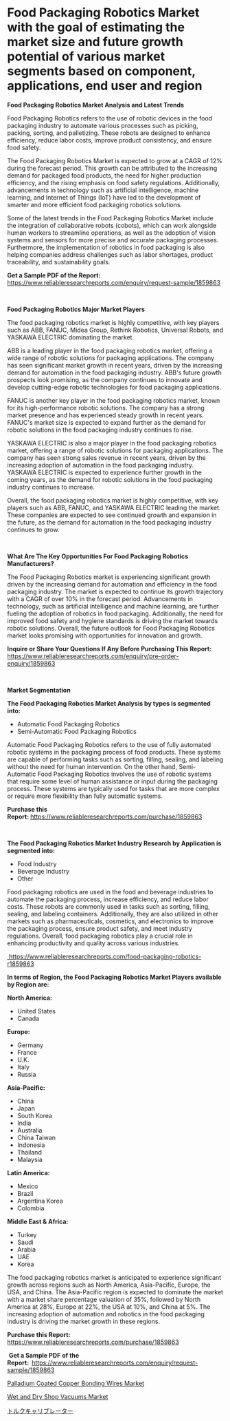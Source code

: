<p><h1>Food Packaging Robotics Market with the goal of estimating the market size and future growth potential of various market segments based on component, applications, end user and region</h1></p><p><strong>Food Packaging Robotics Market Analysis and Latest Trends</strong></p>
<p><p>Food Packaging Robotics refers to the use of robotic devices in the food packaging industry to automate various processes such as picking, packing, sorting, and palletizing. These robots are designed to enhance efficiency, reduce labor costs, improve product consistency, and ensure food safety.</p><p>The Food Packaging Robotics Market is expected to grow at a CAGR of 12% during the forecast period. This growth can be attributed to the increasing demand for packaged food products, the need for higher production efficiency, and the rising emphasis on food safety regulations. Additionally, advancements in technology such as artificial intelligence, machine learning, and Internet of Things (IoT) have led to the development of smarter and more efficient food packaging robotics solutions.</p><p>Some of the latest trends in the Food Packaging Robotics Market include the integration of collaborative robots (cobots), which can work alongside human workers to streamline operations, as well as the adoption of vision systems and sensors for more precise and accurate packaging processes. Furthermore, the implementation of robotics in food packaging is also helping companies address challenges such as labor shortages, product traceability, and sustainability goals.</p></p>
<p><strong>Get a Sample PDF of the Report:&nbsp;</strong> <a href="https://www.reliableresearchreports.com/enquiry/request-sample/1859863">https://www.reliableresearchreports.com/enquiry/request-sample/1859863</a></p>
<p>&nbsp;</p>
<p><strong>Food Packaging Robotics Major Market Players</strong></p>
<p><p>The food packaging robotics market is highly competitive, with key players such as ABB, FANUC, Midea Group, Rethink Robotics, Universal Robots, and YASKAWA ELECTRIC dominating the market.</p><p>ABB is a leading player in the food packaging robotics market, offering a wide range of robotic solutions for packaging applications. The company has seen significant market growth in recent years, driven by the increasing demand for automation in the food packaging industry. ABB's future growth prospects look promising, as the company continues to innovate and develop cutting-edge robotic technologies for food packaging applications.</p><p>FANUC is another key player in the food packaging robotics market, known for its high-performance robotic solutions. The company has a strong market presence and has experienced steady growth in recent years. FANUC's market size is expected to expand further as the demand for robotic solutions in the food packaging industry continues to rise.</p><p>YASKAWA ELECTRIC is also a major player in the food packaging robotics market, offering a range of robotic solutions for packaging applications. The company has seen strong sales revenue in recent years, driven by the increasing adoption of automation in the food packaging industry. YASKAWA ELECTRIC is expected to experience further growth in the coming years, as the demand for robotic solutions in the food packaging industry continues to increase.</p><p>Overall, the food packaging robotics market is highly competitive, with key players such as ABB, FANUC, and YASKAWA ELECTRIC leading the market. These companies are expected to see continued growth and expansion in the future, as the demand for automation in the food packaging industry continues to grow.</p></p>
<p>&nbsp;</p>
<p><strong>What Are The Key Opportunities For Food Packaging Robotics Manufacturers?</strong></p>
<p><p>The Food Packaging Robotics market is experiencing significant growth driven by the increasing demand for automation and efficiency in the food packaging industry. The market is expected to continue its growth trajectory with a CAGR of over 10% in the forecast period. Advancements in technology, such as artificial intelligence and machine learning, are further fueling the adoption of robotics in food packaging. Additionally, the need for improved food safety and hygiene standards is driving the market towards robotic solutions. Overall, the future outlook for Food Packaging Robotics market looks promising with opportunities for innovation and growth.</p></p>
<p><strong>Inquire or Share Your Questions If Any Before Purchasing This Report:</strong> <a href="https://www.reliableresearchreports.com/enquiry/pre-order-enquiry/1859863">https://www.reliableresearchreports.com/enquiry/pre-order-enquiry/1859863</a></p>
<p>&nbsp;</p>
<p><strong>Market Segmentation</strong></p>
<p><strong>The Food Packaging Robotics Market Analysis by types is segmented into:</strong></p>
<p><ul><li>Automatic Food Packaging Robotics</li><li>Semi-Automatic Food Packaging Robotics</li></ul></p>
<p><p>Automatic Food Packaging Robotics refers to the use of fully automated robotic systems in the packaging process of food products. These systems are capable of performing tasks such as sorting, filling, sealing, and labeling without the need for human intervention. On the other hand, Semi-Automatic Food Packaging Robotics involves the use of robotic systems that require some level of human assistance or input during the packaging process. These systems are typically used for tasks that are more complex or require more flexibility than fully automatic systems.</p></p>
<p><strong>Purchase this Report:&nbsp;</strong><a href="https://www.reliableresearchreports.com/purchase/1859863">https://www.reliableresearchreports.com/purchase/1859863</a></p>
<p>&nbsp;</p>
<p><strong>The Food Packaging Robotics Market Industry Research by Application is segmented into:</strong></p>
<p><ul><li>Food Industry</li><li>Beverage Industry</li><li>Other</li></ul></p>
<p><p>Food packaging robotics are used in the food and beverage industries to automate the packaging process, increase efficiency, and reduce labor costs. These robots are commonly used in tasks such as sorting, filling, sealing, and labeling containers. Additionally, they are also utilized in other markets such as pharmaceuticals, cosmetics, and electronics to improve the packaging process, ensure product safety, and meet industry regulations. Overall, food packaging robotics play a crucial role in enhancing productivity and quality across various industries.</p></p>
<p><a href="https://www.reliableresearchreports.com/food-packaging-robotics-r1859863">&nbsp;https://www.reliableresearchreports.com/food-packaging-robotics-r1859863</a></p>
<p><strong>In terms of Region, the Food Packaging Robotics Market Players available by Region are:</strong></p>
<p>
    <p> <strong> North America: </strong>
        <ul>
            <li>United States</li>
            <li>Canada</li>
        </ul>
        </p> 
    <p> <strong> Europe: </strong>
        <ul>
            <li>Germany</li>
            <li>France</li>
            <li>U.K.</li>
            <li>Italy</li>
            <li>Russia</li>
        </ul>
        </p> 
    <p> <strong> Asia-Pacific: </strong>
        <ul>
            <li>China</li>
            <li>Japan</li>
            <li>South Korea</li>
            <li>India</li>
            <li>Australia</li>
            <li>China Taiwan</li>
            <li>Indonesia</li>
            <li>Thailand</li>
            <li>Malaysia</li>
        </ul>
        </p> 
    <p> <strong> Latin America: </strong>
        <ul>
            <li>Mexico</li>
            <li>Brazil</li>
            <li>Argentina Korea</li>
            <li>Colombia</li>
        </ul>
        </p> 
    <p> <strong> Middle East & Africa: </strong>
        <ul>
            <li>Turkey</li>
            <li>Saudi</li>
            <li>Arabia</li>
            <li>UAE</li>
            <li>Korea</li>
        </ul>
    </p>
    </p>
<p><p>The food packaging robotics market is anticipated to experience significant growth across regions such as North America, Asia-Pacific, Europe, the USA, and China. The Asia-Pacific region is expected to dominate the market with a market share percentage valuation of 35%, followed by North America at 28%, Europe at 22%, the USA at 10%, and China at 5%. The increasing adoption of automation and robotics in the food packaging industry is driving the market growth in these regions.</p></p>
<p><strong>Purchase this Report: </strong><a href="https://www.reliableresearchreports.com/purchase/1859863">https://www.reliableresearchreports.com/purchase/1859863</a></p>
<p>&nbsp;<strong>Get a Sample PDF of the Report:&nbsp;&nbsp;</strong><a href="https://www.reliableresearchreports.com/enquiry/request-sample/1859863">https://www.reliableresearchreports.com/enquiry/request-sample/1859863</a></p>
<p><strong></strong></p>
<p><p><a href="https://automatic-knee-4c7.notion.site/Palladium-Coated-Copper-Bonding-Wires-Market-Size-2024-2031-Global-Industrial-Analysis-Key-Geogra-7b3336bdf31e4ea6995f2e0f5dce88fa">Palladium Coated Copper Bonding Wires Market</a></p><p><a href="https://view.publitas.com/reportprime-1/wet-and-dry-shop-vacuums-market-size-share-trends-analysis-report-by-material-by-type-by-end-user-by-region-and-segment-forecasts-2024-2031/">Wet and Dry Shop Vacuums Market</a></p><p><a href="https://github.com/Sophiaard2003/Market-Research-Report-List-1/blob/main/564312921838.md">トルクキャリブレーター</a></p></p>